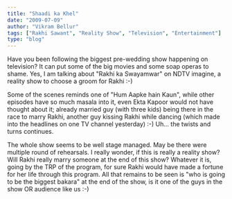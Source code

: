 ```yaml
---
title: "Shaadi ka Khel"
date: "2009-07-09"
author: "Vikram Bellur"
tags: ["Rakhi Sawant", "Reality Show", "Television", "Entertainment"]
type: "blog"
---
```


Have you been following the biggest pre-wedding show happening on television? It can put some of the big movies and some soap operas to shame. Yes, I am talking about "Rakhi ka Swayamwar" on NDTV imagine, a reality show to choose a groom for Rakhi :-)

Some of the scenes reminds one of "Hum Aapke hain Kaun", while other episodes have so much masala into it, even Ekta Kapoor would not have thought about it; already married guy (with three kids) being there in the race to marry Rakhi, another guy kissing Rakhi while dancing (which made into the headlines on one TV channel yesterday) :-) Uh... the twists and turns continues.

The whole show seems to be well stage managed. May be there were multiple round of rehearsals. I really wonder, if this is really a reality show? Will Rakhi really marry someone at the end of this show? Whatever it is, going by the TRP of the program, for sure Rakhi would have made a fortune for her life through this program. All that remains to be seen is "who is going to be the biggest bakara" at the end of the show, is it one of the guys in the show OR audience like us :-)
